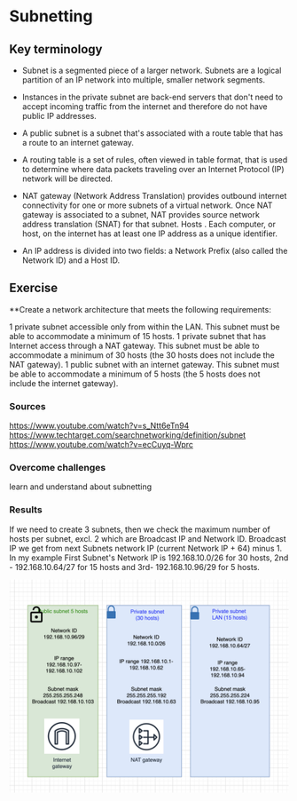 # Subnetting
 

## Key terminology

* Subnet is a segmented piece of a larger network. Subnets are a logical partition of an IP network into multiple, smaller network segments. 
 
* Instances in the private subnet are back-end servers that don't need to accept incoming traffic from the internet and therefore do not have public IP addresses.

* A public subnet is a subnet that's associated with a route table that has a route to an internet gateway.

* A routing table is a set of rules, often viewed in table format, that is used to determine where data packets traveling over an Internet Protocol (IP) network will be directed.

* NAT gateway (Network Address Translation) provides outbound internet connectivity for one or more subnets of a virtual network. Once NAT gateway is associated to a subnet, NAT provides source network address translation (SNAT) for that subnet. 
Hosts . Each computer, or host, on the internet has at least one IP address as a unique identifier.

* An IP address is divided into two fields: a Network Prefix (also called the Network ID) and a Host ID.

## Exercise

**Create a network architecture that meets the following requirements: 

1 private subnet accessible only from within the LAN. This subnet must be able to accommodate a minimum of 15 hosts.
1 private subnet that has Internet access through a NAT gateway. This subnet must be able to accommodate a minimum of 30 hosts (the 30 hosts does not include the NAT gateway).
1 public subnet with an internet gateway. This subnet must be able to accommodate a minimum of 5 hosts (the 5 hosts does not include the internet gateway).


### Sources

https://www.youtube.com/watch?v=s_Ntt6eTn94
https://www.techtarget.com/searchnetworking/definition/subnet
https://www.youtube.com/watch?v=ecCuyq-Wprc


### Overcome challenges

learn and understand about subnetting

### Results

If we need to create 3 subnets, then we check the maximum number of hosts per subnet, excl. 2 which are Broadcast IP and Network ID.
Broadcast IP we get from next Subnets network IP (current Network IP + 64) minus 1. 
In my example First Subnet's Network IP is 192.168.10.0/26 for 30 hosts, 2nd - 192.168.10.64/27 for 15 hosts and 3rd- 192.168.10.96/29 for 5 hosts.

![Screenshot](https://github.com/Techgrounds-Cloud-9/cloud-9-elenageller/blob/main/00_includes/NTW-06-01.png)


